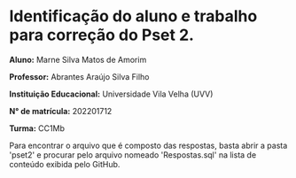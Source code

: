 # Identificação do aluno e trabalho para correção do Pset 2.

**Aluno:** Marne Silva Matos de Amorim

**Professor:** Abrantes Araújo Silva Filho

**Instituição Educacional:** Universidade Vila Velha (UVV)

**N° de matrícula:** 202201712

**Turma:** CC1Mb

Para encontrar o arquivo que é composto das respostas, basta abrir a pasta 'pset2' e procurar pelo arquivo nomeado 'Respostas.sql' na lista de conteúdo exibida pelo GitHub.
